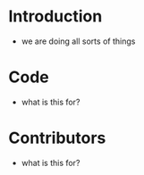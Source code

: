# Introduction
- we are doing all sorts of things
# Code
- what is this for?
# Contributors
- what is this for?